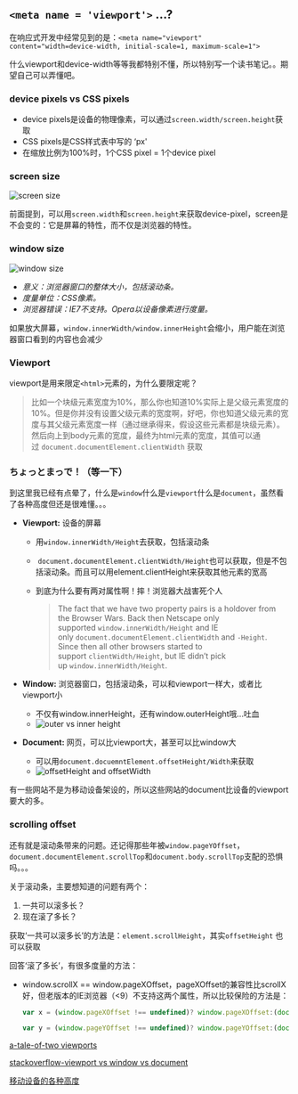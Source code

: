 ## ```<meta name = 'viewport'>``` ...?

在响应式开发中经常见到的是：```<meta name="viewport" content="width=device-width, initial-scale=1, maximum-scale=1">```

什么viewport和device-width等等我都特别不懂，所以特别写一个读书笔记。。期望自己可以弄懂吧。

### device pixels vs CSS pixels

* device pixels是设备的物理像素，可以通过```screen.width/screen.height```获取
* CSS pixels是CSS样式表中写的 ‘px'
* 在缩放比例为100%时，1个CSS pixel = 1个device pixel

### screen size

![screen size](http://www.quirksmode.org/mobile/pix/viewport/desktop_screen.jpg)

前面提到，可以用```screen.width```和```screen.height```来获取device-pixel，screen是不会变的：它是屏幕的特性，而不仅是浏览器的特性。

### window size

![window size](http://www.quirksmode.org/mobile/pix/viewport/desktop_inner.jpg)

- *意义：浏览器窗口的整体大小，包括滚动条。*
- *度量单位：CSS像素。*
- *浏览器错误：IE7不支持。Opera以设备像素进行度量。*

如果放大屏幕，```window.innerWidth/window.innerHeight```会缩小，用户能在浏览器窗口看到的内容也会减少

### Viewport

viewport是用来限定```<html>```元素的，为什么要限定呢？

> 比如一个块级元素宽度为10%，那么你也知道10%实际上是父级元素宽度的10%。但是你并没有设置父级元素的宽度啊，好吧，你也知道父级元素的宽度与其父级元素宽度一样（通过继承得来，假设这些元素都是块级元素）。然后向上到body元素的宽度，最终为html元素的宽度，其值可以通过 `document.documentElement.clientWidth` 获取

### ちょっとまっで！（等一下）

到这里我已经有点晕了，什么是```window```什么是```viewport```什么是```document```，虽然看了各种高度但还是很难懂。。。

* **Viewport:** 设备的屏幕

  * 用```window.innerWidth/Height```去获取，包括滚动条

  *  `document.documentElement.clientWidth/Height`也可以获取，但是不包括滚动条。而且可以用element.clientHeight来获取其他元素的宽高

  * 到底为什么要有两对属性啊！摔！浏览器大战害死个人

    > The fact that we have two property pairs is a holdover from the Browser Wars. Back then Netscape only supported `window.innerWidth/Height` and IE only `document.documentElement.clientWidth` and `-Height`. Since then all other browsers started to support `clientWidth/Height`, but IE didn’t pick up `window.innerWidth/Height`.

* **Window:** 浏览器窗口，包括滚动条，可以和viewport一样大，或者比viewport小

  * 不仅有window.innerHeight，还有window.outerHeight哦...吐血
  * ![outer vs inner height](http://harttle.com/assets/img/blog/css/inner-outter-height.png)

* **Document:** 网页，可以比viewport大，甚至可以比window大

  * 可以用```document.docuemntElement.offsetHeight/Width```来获取
  * ![offsetHeight and offsetWidth](http://www.quirksmode.org/mobile/pix/viewport/desktop_offset.jpg)

有一些网站不是为移动设备架设的，所以这些网站的document比设备的viewport要大的多。

### scrolling offset

还有就是滚动条带来的问题。还记得那些年被```window.pageYOffset```，```document.documentElement.scrollTop```和```document.body.scrollTop```支配的恐惧吗。。。

关于滚动条，主要想知道的问题有两个：

1. 一共可以滚多长？
2. 现在滚了多长？

获取‘一共可以滚多长’的方法是：```element.scrollHeight```，其实```offsetHeight``` 也可以获取

回答‘滚了多长’，有很多度量的方法：

* window.scrollX == window.pageXOffset，pageXOffset的兼容性比scrollX好，但老版本的IE浏览器（<9）不支持这两个属性，所以比较保险的方法是：

  ```javascript
  var x = (window.pageXOffset !== undefined)? window.pageXOffset:(document.documentElement || document.body.parentNode || document.body).scrollLeft;

  var y = (window.pageYOffset !== undefined)? window.pageYOffset:(document.documentElement || document.body.parentNode || document.body).scrollTop;
  ```

[a-tale-of-two viewports](http://www.quirksmode.org/mobile/viewports.html)

[stackoverflow-viewport vs window vs document](http://stackoverflow.com/questions/33770549/viewport-vs-window-vs-document)

[移动设备的各种高度](http://tripleodeon.com/assets/2011/12/table.html)

